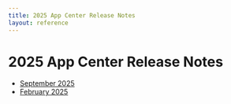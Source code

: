 ```yaml
---
title: 2025 App Center Release Notes
layout: reference
---
```


# 2025 App Center Release Notes

* [September 2025](./app-center-2025-09-25.html)
* [February 2025](./app-center-2025-02-20.html)